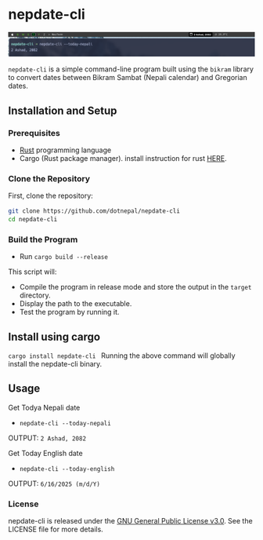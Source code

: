 # nepdate-cli

![Screenshot](./screenshot.png)

`nepdate-cli` is a simple command-line program built using the `bikram` library to convert dates between Bikram Sambat (Nepali calendar) and Gregorian dates.

## Installation and Setup

### Prerequisites

- [Rust](https://www.rust-lang.org/) programming language
- Cargo (Rust package manager). install instruction for rust [HERE](https://www.rust-lang.org/tools/install).

### Clone the Repository

First, clone the repository:

```bash
git clone https://github.com/dotnepal/nepdate-cli
cd nepdate-cli
```

### Build the Program
- Run `cargo build --release`

This script will:
- Compile the program in release mode and store the output in the `target` directory.
- Display the path to the executable.
- Test the program by running it.

## Install using cargo 

```cargo install nepdate-cli ```
Running the above command will globally install the nepdate-cli binary.

## Usage

Get Todya Nepali date
- `nepdate-cli --today-nepali`

OUTPUT: `2 Ashad, 2082`

Get Today English date
- `nepdate-cli --today-english`

OUTPUT: `6/16/2025 (m/d/Y)`

### License

nepdate-cli is released under the [GNU General Public License v3.0](https://www.gnu.org/licenses/gpl-3.0.en.html). See the LICENSE file for more details.
